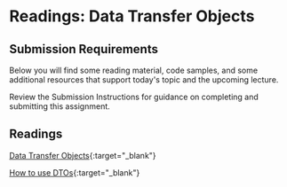 # Readings: Data Transfer Objects

## Submission Requirements

Below you will find some reading material, code samples, and some additional resources that support today's topic and the upcoming lecture.

Review the Submission Instructions for guidance on completing and submitting this assignment.

## Readings

[Data Transfer Objects](https://docs.microsoft.com/en-us/aspnet/web-api/overview/data/using-web-api-with-entity-framework/part-5){:target="_blank"}

<!-- Mix it up! Create the questions with pointed answers, fill in the blank, or opinion/open ended -->

[How to use DTOs](https://www.infoworld.com/article/3562271/how-to-use-data-transfer-objects-in-aspnet-core-31.html){:target="_blank"}

<!-- Mix it up! Create the questions with pointed answers, fill in the blank, or opinion/open ended -->
